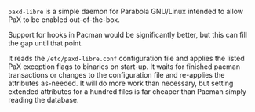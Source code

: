 `paxd-libre` is a simple daemon for Parabola GNU/Linux intended to allow PaX to be enabled out-of-the-box.

Support for hooks in Pacman would be significantly better, but this can fill the gap until that point.

It reads the `/etc/paxd-libre.conf` configuration file and applies the listed PaX exception flags to
binaries on start-up. It waits for finished pacman transactions or changes to the configuration file
and re-applies the attributes as-needed. It will do more work than necessary, but setting extended
attributes for a hundred files is far cheaper than Pacman simply reading the database.
